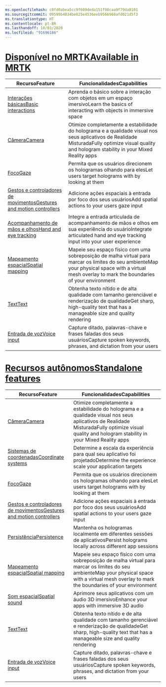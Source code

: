 ```yaml
---
ms.openlocfilehash: c0fd0abea5cc9f609deda151f98caa9f79da0101
ms.sourcegitcommit: 09599b4034be825e4536eeb9566968afd021d5f3
ms.translationtype: HT
ms.contentlocale: pt-BR
ms.lasthandoff: 10/03/2020
ms.locfileid: "91696186"
---
```

# <a name="available-in-mrtk"></a>[<span data-ttu-id="bbcff-101">Disponível no MRTK</span><span class="sxs-lookup"><span data-stu-id="bbcff-101">Available in MRTK</span></span>](#tab/mrtk)

|  <span data-ttu-id="bbcff-102">Recurso</span><span class="sxs-lookup"><span data-stu-id="bbcff-102">Feature</span></span>  |  <span data-ttu-id="bbcff-103">Funcionalidades</span><span class="sxs-lookup"><span data-stu-id="bbcff-103">Capabilities</span></span>  |
| --- | --- |
| [<span data-ttu-id="bbcff-104">Interações básicas</span><span class="sxs-lookup"><span data-stu-id="bbcff-104">Basic interactions</span></span>](../unity/mrtk-101.md) | <span data-ttu-id="bbcff-105">Aprenda o básico sobre a interação com objetos em um espaço imersivo</span><span class="sxs-lookup"><span data-stu-id="bbcff-105">Learn the basics of interacting with objects in immersive space</span></span> |
| [<span data-ttu-id="bbcff-106">Câmera</span><span class="sxs-lookup"><span data-stu-id="bbcff-106">Camera</span></span>](../unity/camera-in-unity.md) | <span data-ttu-id="bbcff-107">Otimize completamente a estabilidade do holograma e a qualidade visual nos seus aplicativos de Realidade Misturada</span><span class="sxs-lookup"><span data-stu-id="bbcff-107">Fully optimize visual quality and hologram stability in your Mixed Reality apps</span></span> |
| [<span data-ttu-id="bbcff-108">Foco</span><span class="sxs-lookup"><span data-stu-id="bbcff-108">Gaze</span></span>](../unity/gaze-in-unity.md) | <span data-ttu-id="bbcff-109">Permita que os usuários direcionem os hologramas olhando para eles</span><span class="sxs-lookup"><span data-stu-id="bbcff-109">Let users target holograms with by looking at them</span></span> |
| [<span data-ttu-id="bbcff-110">Gestos e controladores de movimentos</span><span class="sxs-lookup"><span data-stu-id="bbcff-110">Gestures and motion controllers</span></span>](../unity/gestures-and-motion-controllers-in-unity.md) | <span data-ttu-id="bbcff-111">Adicione ações espaciais à entrada por foco dos seus usuários</span><span class="sxs-lookup"><span data-stu-id="bbcff-111">Add spatial actions to your users gaze input</span></span> |
| [<span data-ttu-id="bbcff-112">Acompanhamento de mãos e olhos</span><span class="sxs-lookup"><span data-stu-id="bbcff-112">Hand and eye tracking</span></span>](../unity/hand-eye-in-unit.md) | <span data-ttu-id="bbcff-113">Integre a entrada articulada de acompanhamento de mãos e olhos em sua experiência do usuário</span><span class="sxs-lookup"><span data-stu-id="bbcff-113">Integrate articulated hand and eye tracking input into your user experience</span></span> |
| [<span data-ttu-id="bbcff-114">Mapeamento espacial</span><span class="sxs-lookup"><span data-stu-id="bbcff-114">Spatial mapping</span></span>](../unity/spatial-mapping-in-unity.md) | <span data-ttu-id="bbcff-115">Mapeie seu espaço físico com uma sobreposição de malha virtual para marcar os limites do seu ambiente</span><span class="sxs-lookup"><span data-stu-id="bbcff-115">Map your physical space with a virtual mesh overlay to mark the boundaries of your environment</span></span> |
| [<span data-ttu-id="bbcff-116">Text</span><span class="sxs-lookup"><span data-stu-id="bbcff-116">Text</span></span>](../unity/text-in-unity.md) | <span data-ttu-id="bbcff-117">Obtenha texto nítido e de alta qualidade com tamanho gerenciável e renderização de qualidade</span><span class="sxs-lookup"><span data-stu-id="bbcff-117">Get sharp, high-quality text that has a manageable size and quality rendering</span></span> |
| [<span data-ttu-id="bbcff-118">Entrada de voz</span><span class="sxs-lookup"><span data-stu-id="bbcff-118">Voice input</span></span>](../unity/voice-input-in-unity.md) | <span data-ttu-id="bbcff-119">Capture ditado, palavras-chave e frases faladas dos seus usuários</span><span class="sxs-lookup"><span data-stu-id="bbcff-119">Capture spoken keywords, phrases, and dictation from your users</span></span>|

# <a name="standalone-features"></a>[<span data-ttu-id="bbcff-120">Recursos autônomos</span><span class="sxs-lookup"><span data-stu-id="bbcff-120">Standalone features</span></span>](#tab/standalone)

|  <span data-ttu-id="bbcff-121">Recurso</span><span class="sxs-lookup"><span data-stu-id="bbcff-121">Feature</span></span>  |  <span data-ttu-id="bbcff-122">Funcionalidades</span><span class="sxs-lookup"><span data-stu-id="bbcff-122">Capabilities</span></span>  |
| --- | --- |
| [<span data-ttu-id="bbcff-123">Câmera</span><span class="sxs-lookup"><span data-stu-id="bbcff-123">Camera</span></span>](../unity/camera-in-unity.md) | <span data-ttu-id="bbcff-124">Otimize completamente a estabilidade do holograma e a qualidade visual nos seus aplicativos de Realidade Misturada</span><span class="sxs-lookup"><span data-stu-id="bbcff-124">Fully optimize visual quality and hologram stability in your Mixed Reality apps</span></span> |
| [<span data-ttu-id="bbcff-125">Sistemas de coordenadas</span><span class="sxs-lookup"><span data-stu-id="bbcff-125">Coordinate systems</span></span>](../unity/coordinate-systems-in-unity.md) | <span data-ttu-id="bbcff-126">Determine a escala da experiência para qual seu aplicativo foi projetado</span><span class="sxs-lookup"><span data-stu-id="bbcff-126">Determine the experience scale your application targets</span></span> |
| [<span data-ttu-id="bbcff-127">Foco</span><span class="sxs-lookup"><span data-stu-id="bbcff-127">Gaze</span></span>](../unity/gaze-in-unity.md) | <span data-ttu-id="bbcff-128">Permita que os usuários direcionem os hologramas olhando para eles</span><span class="sxs-lookup"><span data-stu-id="bbcff-128">Let users target holograms with by looking at them</span></span> |
| [<span data-ttu-id="bbcff-129">Gestos e controladores de movimentos</span><span class="sxs-lookup"><span data-stu-id="bbcff-129">Gestures and motion controllers</span></span>](../unity/gestures-and-motion-controllers-in-unity.md) | <span data-ttu-id="bbcff-130">Adicione ações espaciais à entrada por foco dos seus usuários</span><span class="sxs-lookup"><span data-stu-id="bbcff-130">Add spatial actions to your users gaze input</span></span> |
| [<span data-ttu-id="bbcff-131">Persistência</span><span class="sxs-lookup"><span data-stu-id="bbcff-131">Persistence</span></span>](../unity/persistence-in-unity.md) | <span data-ttu-id="bbcff-132">Mantenha os hologramas localmente em diferentes sessões de aplicativos</span><span class="sxs-lookup"><span data-stu-id="bbcff-132">Persist holograms locally across different app sessions</span></span> |
| [<span data-ttu-id="bbcff-133">Mapeamento espacial</span><span class="sxs-lookup"><span data-stu-id="bbcff-133">Spatial mapping</span></span>](../unity/spatial-mapping-in-unity.md) | <span data-ttu-id="bbcff-134">Mapeie seu espaço físico com uma sobreposição de malha virtual para marcar os limites do seu ambiente</span><span class="sxs-lookup"><span data-stu-id="bbcff-134">Map your physical space with a virtual mesh overlay to mark the boundaries of your environment</span></span> |
| [<span data-ttu-id="bbcff-135">Som espacial</span><span class="sxs-lookup"><span data-stu-id="bbcff-135">Spatial sound</span></span>](../unity/spatial-sound-in-unity.md) | <span data-ttu-id="bbcff-136">Aprimore seus aplicativos com um áudio 3D imersivo</span><span class="sxs-lookup"><span data-stu-id="bbcff-136">Enhance your apps with immersive 3D audio</span></span> |
| [<span data-ttu-id="bbcff-137">Text</span><span class="sxs-lookup"><span data-stu-id="bbcff-137">Text</span></span>](../unity/text-in-unity.md) | <span data-ttu-id="bbcff-138">Obtenha texto nítido e de alta qualidade com tamanho gerenciável e renderização de qualidade</span><span class="sxs-lookup"><span data-stu-id="bbcff-138">Get sharp, high-quality text that has a manageable size and quality rendering</span></span> |
| [<span data-ttu-id="bbcff-139">Entrada de voz</span><span class="sxs-lookup"><span data-stu-id="bbcff-139">Voice input</span></span>](../unity/voice-input-in-unity.md) | <span data-ttu-id="bbcff-140">Capture ditado, palavras-chave e frases faladas dos seus usuários</span><span class="sxs-lookup"><span data-stu-id="bbcff-140">Capture spoken keywords, phrases, and dictation from your users</span></span>|


